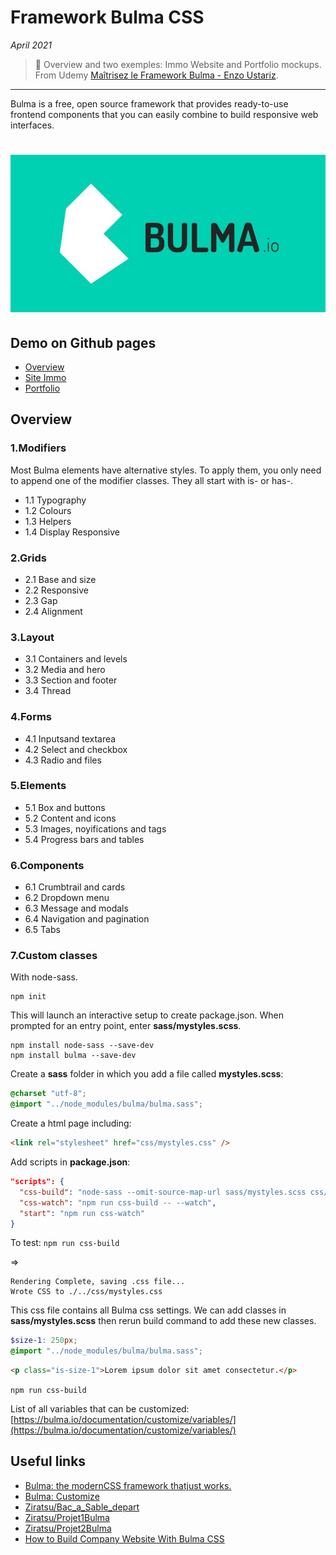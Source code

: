 # Framework Bulma CSS

_April 2021_

> 🔨 Overview and two exemples: Immo Website and Portfolio mockups. From Udemy [Maîtrisez le Framework Bulma - Enzo Ustariz](https://www.udemy.com/course/maitrisez-le-framework-bulma).

---

Bulma is a free, open source framework that provides ready-to-use frontend components that you can easily combine to build responsive web interfaces.

<h1 align="center">
    <img src="_readme-img/logo-bulma.jpg">
</h1>

## Demo on Github pages

- [Overview](https://raigyo.github.io/bulma-overview/overview/1.Modificateurs/1.1.Typographie.html)
- [Site Immo](https://raigyo.github.io/bulma-overview/project-1-immo.html)
- [Portfolio](https://raigyo.github.io/bulma-overview/project-2-portfolio.html)

## Overview

### 1.Modifiers

Most Bulma elements have alternative styles. To apply them, you only need to append one of the modifier classes. They all start with is- or has-.

- 1.1 Typography
- 1.2 Colours
- 1.3 Helpers
- 1.4 Display Responsive

### 2.Grids

- 2.1 Base and size
- 2.2 Responsive
- 2.3 Gap
- 2.4 Alignment

### 3.Layout

- 3.1 Containers and levels
- 3.2 Media and hero
- 3.3 Section and footer
- 3.4 Thread

### 4.Forms

- 4.1 Inputsand textarea
- 4.2 Select and checkbox
- 4.3 Radio and files

### 5.Elements

- 5.1 Box and buttons
- 5.2 Content and icons
- 5.3 Images, noyifications and tags
- 5.4 Progress bars and tables

### 6.Components

- 6.1 Crumbtrail and cards
- 6.2 Dropdown menu
- 6.3 Message and modals
- 6.4 Navigation and pagination
- 6.5 Tabs

### 7.Custom classes

With node-sass.

```batch
npm init
```

This will launch an interactive setup to create package.json. When prompted for an entry point, enter **sass/mystyles.scss**.

```batch
npm install node-sass --save-dev
npm install bulma --save-dev
```

Create a **sass** folder in which you add a file called **mystyles.scss**:

```scss
@charset "utf-8";
@import "../node_modules/bulma/bulma.sass";
```

Create a html page including:

```html
<link rel="stylesheet" href="css/mystyles.css" />
```

Add scripts in **package.json**:

```json
"scripts": {
  "css-build": "node-sass --omit-source-map-url sass/mystyles.scss css/mystyles.css",
  "css-watch": "npm run css-build -- --watch",
  "start": "npm run css-watch"
}
```

To test: `npm run css-build`

=>

```
Rendering Complete, saving .css file...
Wrote CSS to ./../css/mystyles.css
```

This css file contains all Bulma css settings. We can add classes in **sass/mystyles.scss** then rerun build command to add these new classes.

```scss
$size-1: 250px;
@import "../node_modules/bulma/bulma.sass";
```

```html
<p class="is-size-1">Lorem ipsum dolor sit amet consectetur.</p>
```

`npm run css-build`

List of all variables that can be customized: [https://bulma.io/documentation/customize/variables/](https://bulma.io/documentation/customize/variables/)

## Useful links

- [Bulma: the modernCSS framework thatjust works.](https://bulma.io/)
- [Bulma: Customize](https://bulma.io/documentation/customize/)
- [Ziratsu/Bac_a_Sable_depart](https://github.com/Ziratsu/Bac_a_Sable_depart)
- [Ziratsu/Projet1Bulma](https://github.com/Ziratsu/Projet1Bulma)
- [Ziratsu/Projet2Bulma](https://github.com/Ziratsu/Projet2Bulma)
- [How to Build Company Website With Bulma CSS](https://www.blog.duomly.com/how-to-build-company-website-with-bulma-css/)
